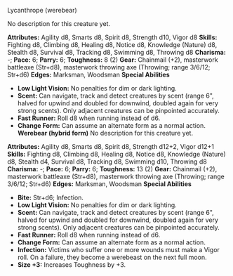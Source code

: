 Lycanthrope (werebear)

No description for this creature yet.

**Attributes:** Agility d8, Smarts d8, Spirit d8, Strength d10, Vigor
d8
**Skills:** Fighting d8, Climbing d8, Healing d8, Notice d8, Knowledge
(Nature) d8, Stealth d8, Survival d8, Tracking d8, Swimming d8, Throwing
d8
**Charisma:** -; **Pace:** 6; **Parry:** 6; **Toughness:** 8 (2)
**Gear:** Chainmail (+2), masterwork battleaxe (Str+d8), masterwork
throwing axe (Throwing; range 3/6/12; Str+d6)
**Edges:** Marksman, Woodsman
**Special Abilities**
- **Low Light Vision:** No penalties for dim or dark lighting.
- **Scent:** Can navigate, track and detect creatures by scent (range
6", halved for upwind and doubled for downwind, doubled again for very
strong scents). Only adjacent creatures can be pinpointed accurately.
- **Fast Runner:** Roll d8 when running instead of d6.
- **Change Form:** Can assume an alternate form as a normal action.
**Werebear (hybrid form)**
No description for this creature yet.

**Attributes:** Agility d8, Smarts d8, Spirit d8, Strength d12+2, Vigor
d12+1
**Skills:** Fighting d8, Climbing d8, Healing d8, Notice d8, Knowledge
(Nature) d8, Stealth d4, Survival d8, Tracking d8, Swimming d10,
Throwing d8
**Charisma:** -; **Pace:** 6; **Parry:** 6; **Toughness:** 13 (2)
**Gear:** Chainmail (+2), masterwork battleaxe (Str+d8), masterwork
throwing axe (Throwing; range 3/6/12; Str+d6)
**Edges:** Marksman, Woodsman
**Special Abilities**
- **Bite:** Str+d6; Infection.
- **Low Light Vision:** No penalties for dim or dark lighting.
- **Scent:** Can navigate, track and detect creatures by scent (range
6", halved for upwind and doubled for downwind, doubled again for very
strong scents). Only adjacent creatures can be pinpointed accurately.
- **Fast Runner:** Roll d8 when running instead of d6.
- **Change Form:** Can assume an alternate form as a normal action.
- **Infection:** Victims who suffer one or more wounds must make a Vigor
roll. On a failure, they become a werebeast on the next full moon.
- **Size +3:** Increases Toughness by +3.

